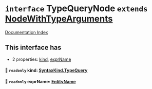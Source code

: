 # `interface` TypeQueryNode `extends` [NodeWithTypeArguments](../interface.NodeWithTypeArguments/README.md)

[Documentation Index](../README.md)

## This interface has

- 2 properties:
[kind](#-readonly-kind-syntaxkindtypequery),
[exprName](#-readonly-exprname-entityname)


#### 📄 `readonly` kind: [SyntaxKind.TypeQuery](../enum.SyntaxKind/README.md#typequery--186)



#### 📄 `readonly` exprName: [EntityName](../type.EntityName/README.md)



